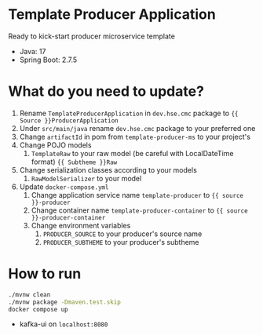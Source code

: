 # Template Producer Application

Ready to kick-start producer microservice template
* Java: 17
* Spring Boot: 2.7.5

# What do you need to update?
1. Rename `TemplateProducerApplication` in `dev.hse.cmc` package to `{{ Source }}ProducerApplication`
2. Under `src/main/java` rename `dev.hse.cmc` package to your preferred one
3. Change `artifactId` in pom from `template-producer-ms` to your project's
4. Change POJO models
   1. `TemplateRaw` to your raw model (be careful with LocalDateTime format) `{{ Subtheme }}Raw`
5. Change serialization classes according to your models
   1. `RawModelSerializer` to your model
6. Update `docker-compose.yml`
   1. Change application service name `template-producer` to `{{ source }}-producer`
   2. Change container name `template-producer-container` to `{{ source }}-producer-container`
   3. Change environment variables
      1. `PRODUCER_SOURCE` to your producer's source name
      2. `PRODUCER_SUBTHEME` to your producer's subtheme

# How to run

```bash
./mvnw clean
./mvnw package -Dmaven.test.skip
docker compose up
```

* kafka-ui on `localhost:8080`